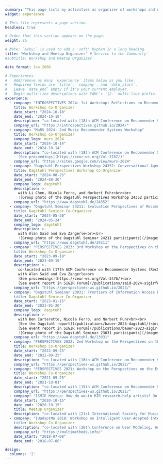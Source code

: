 ```yaml
---
summary: "This page lists my activities as organizer of workshops and meetups."  # Add a page description.
widget: experience

# This file represents a page section.
headless: true

# Order that this section appears on the page.
weight: 25

# Note: `&shy;` is used to add a 'soft' hyphen in a long heading.
title: 'Workshop and Meetup Organizer' #'Service to the Community'
#subtitle: Workshop and Meetup Organizer

date_format: Jan 2006

# Experiences.
#   Add/remove as many `experience` items below as you like.
#   Required fields are `title`, `company`, and `date_start`.
#   Leave `date_end` empty if it's your current employer.
#   Begin multi-line descriptions with YAML's `|2-` multi-line prefix.
experience:
  - company: "INTROSPECTIVES 2024: 1st Workshop: Reflections on Recommender Systems Past, Present, and Future"
    title: Workshop Co-Organizer
    date_start: "2024-10-18"
    date_end: "2024-10-18"
    description: "co-located with [18th ACM Conference on Recommender Systems (RecSys 2024)](https://recsys.acm.org/recsys24/)<br><br>with Alan Said and Eva Zangerle"
    company_url: "https://introspectives.github.io/2024/"
  - company: "MuRS 2024: 2nd Music Recommender Systems Workshop"
    title: Workshop Co-Organizer
    company_logo: murs_2024
    date_start: "2024-10-14"
    date_end: "2024-10-14"
    description: "co-located with [18th ACM Conference on Recommender Systems (RecSys 2024)](https://recsys.acm.org/recsys24/)<br><br>with Andrés Ferraro, Lorenzo Porcaro, and Peter Knees<br>
      [See proceedings](https://ceur-ws.org/Vol-3787/)"
    company_url: "https://sites.google.com/view/murs-2024"
  - company: "Dagstuhl Perspectives Workshop 24352: Conversational Agents: A Framework for Evaluation (CAFE)"
    title: Dagstuhl Perspectives Workshop Co-Organizer
    date_start: "2024-08-25"
    date_end: "2024-08-30"
    company_logo: dagstuhl
    description: >-
      with Li Chen, Nicola Ferro, and Norbert Fuhr<br><br>
      ![Group photo of the Dagstuhl Perspectives Workshop 24352 participants](/images/variouspics/dagstuhl2024_24352.jpg)
    company_url: "https://www.dagstuhl.de/24352"
  - company: "Dagstuhl Seminar 24211: Evaluation Perspectives of Recommender Systems: Driving Research and Education"
    title: Dagstuhl Seminar Co-Organizer
    date_start: "2024-05-20"
    date_end: "2024-05-24"
    company_logo: dagstuhl
    description: >-
      with Alan Said and Eva Zangerle<br><br>
      ![Group photo of the Dagstuhl Seminar 24211 participants](/images/variouspics/dagstuhl2024_24211.jpg)
    company_url: "https://www.dagstuhl.de/24211"
  - company: "PERSPECTIVES 2023: 3rd Workshop on the Perspectives on the Evaluation of Recommender Systems"
    title: Workshop Co-Organizer
    date_start: "2023-09-19"
    date_end: "2023-09-19"
    description: >-
      co-located with [17th ACM Conference on Recommender Systems (RecSys 2023)](https://recsys.acm.org/recsys23/)<br><br>
      with Alan Said and Eva Zangerle<br>
      [See proceedings](https://ceur-ws.org/Vol-3476/)<br>
      [See event report in SIGIR Forum](/publications/said-2024-sigirforum-perspectives/)
    company_url: "https://perspectives-ws.github.io/2023/"
  - company: "Dagstuhl Seminar 23031: Frontiers of Information Access Experimentation for Research and Education"
    title: Dagstuhl Seminar Co-Organizer
    date_start: "2023-01-15"
    date_end: "2023-01-20"
    company_logo: dagstuhl
    description: >-
      with Ben Carterette, Nicola Ferro, and Norbert Fuhr<br><br>
      [See the Dagstuhl report](/publications/bauer-2023-dagstuhl/)<br>
      [See event report in SIGIR Forum](/publications/bauer-2023-sigir-dagstuhl/)<br><br>
      ![Group photo of the Dagstuhl Seminar 23031 participants](/images/variouspics/dagstuhl2023_23031.jpg)
    company_url: "https://www.dagstuhl.de/23031"
  - company: "PERSPECTIVES 2022: 2nd Workshop on the Perspectives on the Evaluation of Recommender Systems"
    title: Workshop Co-Organizer
    date_start: "2022-09-25"
    date_end: "2022-09-25"
    description: "co-located with [16th ACM Conference on Recommender Systems (RecSys 2022)](https://recsys.acm.org/recsys22/)<br><br>with Eva Zangerle and Alan Said<br><br>[See proceedings](https://ceur-ws.org/Vol-3228/)<br>[See event report in SIGIR Forum](/publications/zangerle-2023-sigirforum-perspectives/)"
    company_url: "https://perspectives-ws.github.io/2022/"
  - company: "PERSPECTIVES 2021: Workshop on the Perspectives on the Evaluation of Recommender Systems"
    title: Workshop Co-Organizer
    date_start: "2021-09-25"
    date_end: "2021-10-01"
    description: "co-located with [15th ACM Conference on Recommender Systems (RecSys 2021)](https://recsys.acm.org/recsys21/)<br><br>with Eva Zangerle and Alan Said<br><br>[See proceedings](https://ceur-ws.org/Vol-2955/)<br>[See event report in SIGIR Forum](/publications/zangerle-2022-sigirforum-perspectives/)"
    company_url: "https://perspectives-ws.github.io/2021/"
  - company: "ISMIR Meetup: How do we—in MIR research—help artists? Do we?"
    date_start: "2020-10-15"
    date_end: "2020-10-15"
    title: Meetup Organizer
    description: "co-located with [21st International Society for Music Information Retrieval Conference (ISMIR 2020)](https://www.ismir2020.net)<br><br>[See event report in SIGIR Forum](/publications/bauer-2020-helpartists/)"
  - company: "IUadaptMe 2018: Workshop on Intelligent User-Adapted Interfaces: Design and Multi-Modal Evaluation"
    title: Workshop Co-Organizer
    description: "co-located with [26th Conference on User Modeling, Adaptation and Personalization (UMAP 2018)](https://www.um.org/umap2018/)<br><br>with Ilknur Celik, Ilaria Torre, Frosina Koceva, Eva Zangerle, and Bart Knijnenburg"
    company_url: "https://multimethods.info/"
    date_start: "2018-07-08"
    date_end: "2018-07-08"

design:
  columns: '2'
---
```


